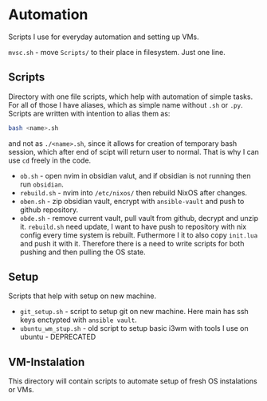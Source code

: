 # Automation
Scripts I use for everyday automation and setting up VMs.

`mvsc.sh` - move `Scripts/` to their place in filesystem. Just one line.

## Scripts
Directory with one file scripts, which help with automation of simple tasks. For all of those I have aliases, which as simple name without `.sh` or `.py`. Scripts are written with intention to alias them as:
```bash
bash <name>.sh
```
and not as `./<name>.sh`, since it allows for creation of temporary bash session, which after end of scipt will return user to normal. That is why I can use `cd` freely in the code.

- `ob.sh` - open nvim in obsidian valut, and if obsidian is not running then run `obsidian`.
- `rebuild.sh` - nvim into `/etc/nixos/` then rebuild NixOS after changes.
- `oben.sh` - zip obsidian vault, encrypt with `ansible-vault` and push to github repository.
- `obde.sh` - remove current vault, pull vault from github, decrypt and unzip it.
`rebuild.sh` need update, I want to have push to repository with nix config every time system is rebuilt. Futhermore I it to also copy `init.lua` and push it with it. Therefore there is a need to write scripts for both pushing and then pulling the OS state.

## Setup
Scripts that help with setup on new machine. 
- `git_setup.sh` - script to setup git on new machine. Here main has ssh keys enctypted with `ansible vault`.
- `ubuntu_wm_stup.sh` - old script to setup basic i3wm with tools I use on ubuntu - DEPRECATED

## VM-Instalation
This directory will contain scripts to automate setup of fresh OS instalations or VMs.
